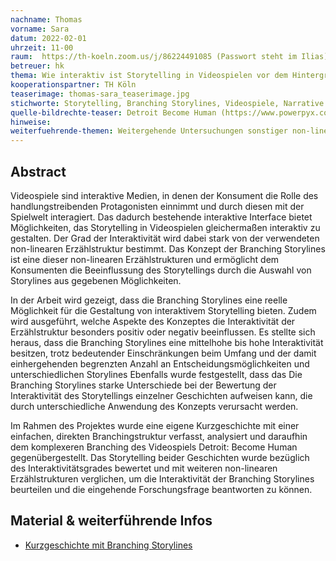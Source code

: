 ```yaml
---
nachname: Thomas
vorname: Sara
datum: 2022-02-01
uhrzeit: 11-00
raum:  https://th-koeln.zoom.us/j/86224491085 (Passwort steht im Ilias) Präsentation
betreuer: hk
thema: Wie interaktiv ist Storytelling in Videospielen vor dem Hintergrund von Branching Storylines wirklich?
kooperationspartner: TH Köln
teaserimage: thomas-sara_teaserimage.jpg
stichworte: Storytelling, Branching Storylines, Videospiele, Narrative
quelle-bildrechte-teaser: Detroit Become Human (https://www.powerpyx.com/detroit-become-human-the-hostage-opening-walkthrough-100/)
hinweise:
weiterfuehrende-themen: Weitergehende Untersuchungen sonstiger non-linearer Erzählstrukturen in Videospielen (String of Pearls/ Sandbox Modell) | Zusammenhang zwischen Interaktivität und Immersion in Videospielen
---
```


## Abstract

Videospiele sind interaktive Medien, in denen der Konsument die Rolle des handlungstreibenden Protagonisten einnimmt und durch diesen mit der Spielwelt interagiert. Das dadurch bestehende interaktive Interface bietet Möglichkeiten, das Storytelling in Videospielen gleichermaßen interaktiv zu gestalten. Der Grad der Interaktivität wird dabei stark von der verwendeten non-linearen Erzählstruktur bestimmt. Das Konzept der Branching Storylines ist eine dieser non-linearen Erzählstrukturen und ermöglicht dem Konsumenten die Beeinflussung des Storytellings durch die Auswahl von Storylines aus gegebenen Möglichkeiten. 

In der Arbeit wird gezeigt, dass die Branching Storylines eine reelle Möglichkeit für die Gestaltung von interaktivem Storytelling bieten. Zudem wird ausgeführt, welche Aspekte des Konzeptes die Interaktivität der Erzählstruktur besonders positiv oder negativ beeinflussen. Es stellte sich heraus, dass die Branching Storylines eine mittelhohe bis hohe Interaktivität besitzen, trotz bedeutender Einschränkungen beim Umfang und der damit einhergehenden begrenzten Anzahl an Entscheidungsmöglichkeiten und unterschiedlichen Storylines Ebenfalls wurde festgestellt, dass das Die Branching Storylines starke Unterschiede bei der Bewertung der Interaktivität des Storytellings einzelner Geschichten aufweisen kann, die durch unterschiedliche Anwendung des Konzepts verursacht werden.

Im Rahmen des Projektes wurde eine eigene Kurzgeschichte mit einer einfachen, direkten Branchingstruktur verfasst, analysiert und daraufhin dem komplexeren Branching des Videospiels Detroit: Become Human gegenübergestellt. Das Storytelling beider Geschichten wurde bezüglich des Interaktivitätsgrades bewertet und mit weiteren non-linearen Erzählstrukturen verglichen, um die Interaktivität der Branching Storylines beurteilen und die eingehende Forschungsfrage beantworten zu können.


## Material & weiterführende Infos
- [Kurzgeschichte mit Branching Storylines](https://th-koeln.sciebo.de/s/OwG3T7VcfeK6eec)
